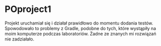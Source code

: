 # POproject1
Projekt uruchamiał się i działał prawidłowo do momentu dodania testów. Spowodowało to problemy z Gradle, podobne do tych, które wystąpiły na moim komputerze podczas laboratoriów.
Żadne ze znanych mi rozwiązań nie zadziałało.
